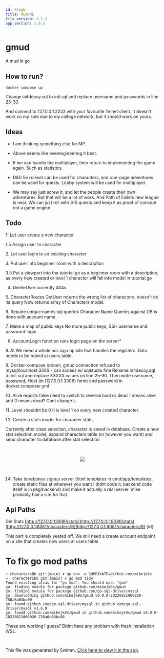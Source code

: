 ```yaml
---
id: 61egk
title: README
file_version: 1.1.2
app_version: 1.8.5
---
```


# gmud

A mud in go

## How to run?

```
docker compose up
```

Change initdecoy.sql to init.sql and replace username and passwords in line 23-30.

And connect to 127.0.0.1:2222 with your favourite Telnet client. It doesn't work on my side due to my college network, but it should work on yours.

## Ideas

*   I am thinking something else for MP.

*   Above seems like overengineering it best.

*   If we can handle the multiplayer, then return to implementing the game again. Such as statistics.

*   D&D 5e ruleset can be used for characters, and one-page adventures can be used for quests. Lobby system will be used for multiplayer.

*   We may say just screw it, and let the people create their own adventures. But that will be a lot of work. And Path of Exile's new league is near. We can just roll with 3-5 quests and keep it as proof of concept not a game engine.

## Todo

1\. Let user create a new character

1.5 Assign user to character

2\. Let user login to an existing character

3\. Put user into beginner room with a description

3.5 Put a viewport into the tutorial.go as a beginner room with a description, as every new created or level 1 character will fall into model in tutorial.go

4.  DeleteUser currently 404s

5\. CharacterRoutes GetUser returns the wrong list of characters, doesn't do its query Now returns array of Characters model.

6\. Require unique names sql queries Character.Name Queries against DB is done with account name.

7\. Make a map of public keys No more public keys, SSH username and password login.

8.  AccountLogin function runs login page on the server\*

8.25 We need a whole ass sign up site that handles the registers. Data needs to be nuked at users table.

9\. Docker-compose broken, gmud connection refused to mysql/localhost:3306 - can access w/ sqlstudio fine Rename initdecoy.sql to init.sql and replace XXXXX values on line 25-30. Then write username, password, Host (in (127.0.0.1:3306) form) and password in docker.composer.yml

10\. Alive reports false need to switch to reverse bool or dead 1 means alive and 0 means dead? Cant change it.

11\. Level shouldnt be 0 It is level 1 on every new created character.

12.  Create a stats model for character stats.

Currently after class selection, character is saved in database. Create a new stat selection model, expand characters table (or however you want) and send character to database after stat selection.

<br/>

<br/>

<div align="center"><img src="https://user-images.githubusercontent.com/92731060/204088110-59cc9580-e76b-4a89-8fa1-2a949ccbcbbe.png" style="width:'50%'"/></div>

<br/>

<br/>

14.  Take barebones signup server (html templates in cmd/app/templates, create static files at wherever you want I didnt code it. backend code itself is in pkg/backend) and make it actually a real server. mike probably had a site for that.

## Api Paths

Gin Stats [http://127.0.0.1:8080/stats](http://127.0.0.1:8080/stats) [http://127.0.0.1:8081/characters/9](http://127.0.0.1:8081/characters/9) {id}

This part is completely yeeted off. We still need a create account endpoint on a site that creates new users at users table.

# To fix go mod paths

```
➜ charactersDb git:(main) ✗ go env -w GOPRIVATE=github.com/mikejk8s
➜  charactersDb git:(main) ✗ go mod tidy
Found existing alias for "go mod". You should use: "gom"
go: finding module for package github.com/mikejk8s/gmud
go: finding module for package github.com/go-sql-driver/mysql
go: downloading github.com/mikejk8s/gmud v0.0.0-20220821060920-758a6a03bc00
go: found github.com/go-sql-driver/mysql in github.com/go-sql-driver/mysql v1.6.0
go: found github.com/mikejk8s/gmud in github.com/mikejk8s/gmud v0.0.0-20220821060920-758a6a03bc00
```

These are working I guess? Didnt have any problem with fresh installation WSL.

<br/>

This file was generated by Swimm. [Click here to view it in the app](https://app.swimm.io/repos/Z2l0aHViJTNBJTNBZ211ZCUzQSUzQURBTUFDQU5FUg==/docs/61egk).
